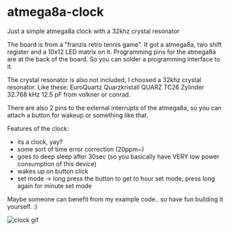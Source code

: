 # atmega8a-clock
Just a simple atmega8a clock with a 32khz crystal resonator

The board is from a "franzis retro tennis game". It got a atmega8a, two shift register and a 10x12 LED matrix on it. 
Programming pins for the atmega8a are at the back of the board. So you can solder a programming interface to it.

The crystal resonator is also not included, I choosed a 32khz crystal resonator. Like these: EuroQuartz Quarzkristall QUARZ TC26 Zylinder 32.768 kHz 12.5 pF from volkner or conrad. 

There are also 2 pins to the external interrupts of the atmega8a, so you can attach a button for wakeup or something like that.

Features of the clock:
- its a clock, yay?
- some sort of time error correction (20ppm~)
- goes to deep sleep after 30sec (so you basically have VERY low power consumption of this device)
- wakes up on button click
- set mode -> long press the button to get to hour set mode, press long again for minute set mode

Maybe someone can benefit from my example code.. so have fun building it yourself. :)

![clock gif](/images/clock.gif)
